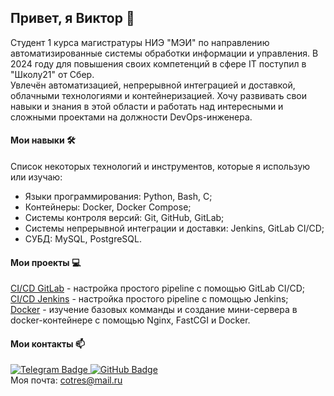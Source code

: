 ## Привет, я Виктор 👋
Студент 1 курса магистратуры НИЭ "МЭИ" по направлению автоматизированные системы обработки информации и управления. В 2024 году для повышения своих компетенций в сфере IT поступил в "Школу21" от Сбер.\
Увлечён автоматизацией, непрерывной интеграцией и доставкой, облачными технологиями и контейнеризацией. Хочу развивать свои навыки и знания в этой области и работать над интересными и сложными проектами на должности DevOps-инженера.
#### Мои навыки 🛠️
Список некоторых технологий и инструментов, которые я использую или изучаю:
- Языки программирования: Python, Bash, C;
- Контейнеры: Docker, Docker Compose;
- Системы контроля версий: Git, GitHub, GitLab;
- Системы непрерывной интеграции и доставки: Jenkins, GitLab CI/CD;
- СУБД: MySQL, PostgreSQL.
#### Мои проекты 💻
[CI/CD GitLab](https://github.com/cotres-v/DO_CI-CD) - настройка простого pipeline с помощью GitLab CI/CD;\
[CI/CD Jenkins](https://github.com/cotres-v/CI-CD_Jenkins) - настройка простого pipeline с помощью Jenkins;\
[Docker](https://github.com/cotres-v/DO_Docker) - изучение базовых комманды и создание мини-сервера в docker-контейнере с помощью Nginx, FastCGI и Docker.

#### Мои контакты 📫
<div><a href="https://t.me/cotres">
    <img src="https://img.shields.io/badge/Telegram-blue?logo=telegram&style=for-the-badge" alt="Telegram Badge"/>
  </a>
  <a href="https://github.com/cotres-v">
    <img src="https://img.shields.io/badge/GitHub-grey?logo=github&style=for-the-badge" alt="GitHub Badge"/>
  </a>
  </div>
  Моя почта:  <a href="mailto:cotres@mail.ru">cotres@mail.ru</a>
  
